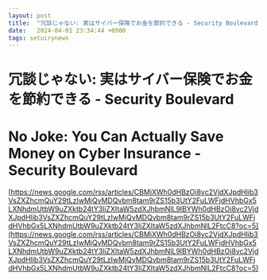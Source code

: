 ```yaml
---
layout: post
title:  "冗談じゃない: 実はサイバー保険でお金を節約できる - Security Boulevard"
date:   2024-04-01 23:34:44 +0900
tags: setuirynews 
---
```


# 冗談じゃない: 実はサイバー保険でお金を節約できる - Security Boulevard



# No Joke: You Can Actually Save Money on Cyber Insurance - Security Boulevard

[https://news.google.com/rss/articles/CBMiXWh0dHBzOi8vc2VjdXJpdHlib3VsZXZhcmQuY29tLzIwMjQvMDQvbm8tam9rZS15b3UtY2FuLWFjdHVhbGx5LXNhdmUtbW9uZXktb24tY3liZXItaW5zdXJhbmNlL9IBYWh0dHBzOi8vc2VjdXJpdHlib3VsZXZhcmQuY29tLzIwMjQvMDQvbm8tam9rZS15b3UtY2FuLWFjdHVhbGx5LXNhdmUtbW9uZXktb24tY3liZXItaW5zdXJhbmNlL2FtcC8?oc=5](https://news.google.com/rss/articles/CBMiXWh0dHBzOi8vc2VjdXJpdHlib3VsZXZhcmQuY29tLzIwMjQvMDQvbm8tam9rZS15b3UtY2FuLWFjdHVhbGx5LXNhdmUtbW9uZXktb24tY3liZXItaW5zdXJhbmNlL9IBYWh0dHBzOi8vc2VjdXJpdHlib3VsZXZhcmQuY29tLzIwMjQvMDQvbm8tam9rZS15b3UtY2FuLWFjdHVhbGx5LXNhdmUtbW9uZXktb24tY3liZXItaW5zdXJhbmNlL2FtcC8?oc=5)

